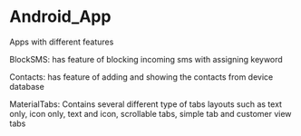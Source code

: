 # Android_App
Apps with different features

BlockSMS: has feature of blocking incoming sms with assigning keyword

Contacts: has feature of adding and showing the contacts from device database

MaterialTabs: Contains several different type of tabs layouts such as text only, icon only, text and icon, scrollable tabs, simple tab and customer view tabs

